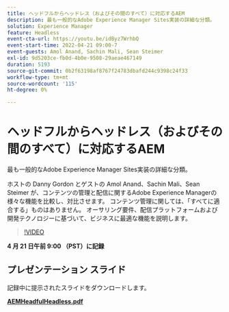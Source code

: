 ```yaml
---
title: ヘッドフルからヘッドレス（およびその間のすべて）に対応するAEM
description: 最も一般的なAdobe Experience Manager Sites実装の詳細な分類。
solution: Experience Manager
feature: Headless
event-cta-url: https://youtu.be/idByz7WrhbQ
event-start-time: 2022-04-21 09:00-7
event-guests: Amol Anand, Sachin Mali, Sean Steimer
exl-id: 9d5203ce-fb0d-4b0e-9508-29aeae467149
duration: 5193
source-git-commit: 0b2f63198af8767f24783dbafd244c9398c24f33
workflow-type: tm+mt
source-wordcount: '115'
ht-degree: 0%

---
```


# ヘッドフルからヘッドレス（およびその間のすべて）に対応するAEM

最も一般的なAdobe Experience Manager Sites実装の詳細な分類。

ホストの Danny Gordon とゲストの Amol Anand、Sachin Mali、Sean Steimer が、コンテンツの管理と配信に関するAdobe Experience Managerの様々な機能を比較し、対比させます。 コンテンツ管理に関しては、「すべてに適合する」ものはありません。 オーサリング要件、配信プラットフォームおよび開発テクノロジーに基づいて、ビジネスに最適な機能を説明します。

>[!VIDEO](https://video.tv.adobe.com/v/342475/?quality=12&learn=on)

**4 月 21 日午前 9:00 （PST）に記録**

## プレゼンテーション スライド

記録中に提示されたスライドをダウンロードします。

**[AEMHeadfulHeadless.pdf](../assets/documents/AEMHeadfulHeadless.pdf)**

